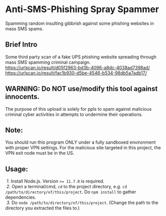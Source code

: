 # Anti-SMS-Phishing Spray Spammer
Spamming random insulting gibbrish against some phishing websites in mass SMS spams.  

## Brief Intro
Some third party scan of a fake UPS phishing website spreading through mass SMS spamming criminal campaign.  
https://urlscan.io/result/d05f2963-bd3b-4096-a8dc-4038ad7398ad/
https://urlscan.io/result/fac1b930-d5be-4546-b534-98db5a7adb17/

## WARNING: Do NOT use/modify this tool against innocents.
The purpose of this upload is solely for ppls to spam against malicious criminal cyber activities in attempts to undermine their operations.  
 
## Note:
You should run this program ONLY under a fully sandboxed environment with proper VPN settings. For the malicious site targeted in this project, the VPN exit node must be in the US.  

## Usage:
&nbsp;*1.* Install Node.js. Version `>= 11.7.0` is required.  
&nbsp;*2.* Open a terminal/cmd, `cd` to the project directory, e.g. `cd /path/to/directory/of/this/project`. Do `npm install` to gather dependencies.  
&nbsp;*3.* Do `node /path/to/directory/of/this/project`. (Change the path to the directory you extracted the files to.)  
